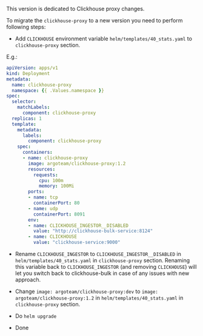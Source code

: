 This version is dedicated to Clickhouse proxy changes.

To migrate the `clickhouse-proxy` to a new version you need to perform following steps:

- Add `CLICKHOUSE` environment variable `helm/templates/40_stats.yaml` to `clickhouse-proxy` section.

E.g.:
```yaml
apiVersion: apps/v1
kind: Deployment
metadata:
  name: clickhouse-proxy
  namespace: {{ .Values.namespace }}
spec:
  selector:
    matchLabels:
      component: clickhouse-proxy
  replicas: 1
  template:
    metadata:
      labels:
        component: clickhouse-proxy
    spec:
      containers:
      - name: clickhouse-proxy
        image: argoteam/clickhouse-proxy:1.2
        resources:
          requests:
            cpu: 100m
            memory: 100Mi
        ports:
        - name: tcp
          containerPort: 80
        - name: udp
          containerPort: 8091
        env:
        - name: CLICKHOUSE_INGESTOR__DISABLED
          value: "http://clickhouse-bulk-service:8124"
        - name: CLICKHOUSE
          value: "clickhouse-service:9000"
```

- Rename `CLICKHOUSE_INGESTOR` to `CLICKHOUSE_INGESTOR__DISABLED` in `helm/templates/40_stats.yaml` in `clickhouse-proxy` section. 
Renaming this variable back to `CLICKHOUSE_INGESTOR` (and removing `CLICKHOUSE`) will let you switch back to clickhouse-bulk in case of any issues with new approach.

- Change `image: argoteam/clickhouse-proxy:dev` to `image: argoteam/clickhouse-proxy:1.2` in `helm/templates/40_stats.yaml` in `clickhouse-proxy` section.

- Do `helm upgrade`

- Done
